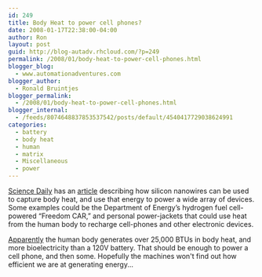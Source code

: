 ```yaml
---
id: 249
title: Body Heat to power cell phones?
date: 2008-01-17T22:38:00-04:00
author: Ron
layout: post
guid: http://blog-autadv.rhcloud.com/?p=249
permalink: /2008/01/body-heat-to-power-cell-phones.html
blogger_blog:
  - www.automationadventures.com
blogger_author:
  - Ronald Bruintjes
blogger_permalink:
  - /2008/01/body-heat-to-power-cell-phones.html
blogger_internal:
  - /feeds/8074648837853537542/posts/default/4540417729038624991
categories:
  - battery
  - body heat
  - human
  - matrix
  - Miscellaneous
  - power
---
```

[Science Daily](http://www.sciencedaily.com/) has an [article](http://www.sciencedaily.com/releases/2008/01/080110161823.htm) describing how silicon nanowires can be used to capture body heat, and use that energy to power a wide array of devices. Some examples could be the Department of Energy’s hydrogen fuel cell-powered “Freedom CAR,” and personal power-jackets that could use heat from the human body to recharge cell-phones and other electronic devices.

<a href="http://imdb.com/title/tt0133093/trivia" target="_blank">Apparently</a> the human body generates over 25,000 BTUs in body heat, and more bioelectricity than a 120V battery. That should be enough to power a cell phone, and then some. Hopefully the machines won't find out how efficient we are at generating energy...